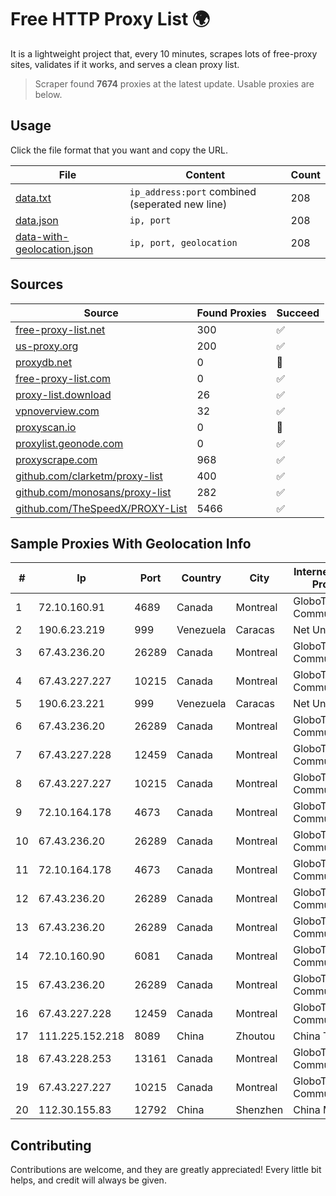 
# Free HTTP Proxy List 🌍

It is a lightweight project that, every 10 minutes, scrapes lots of free-proxy sites, validates if it works, and serves a clean proxy list.


> Scraper found **7674** proxies at the latest update. Usable proxies are below.

## Usage

Click the file format that you want and copy the URL.


|File|Content|Count|
|----|-------|-----|
|[data.txt](https://raw.githubusercontent.com/themiralay/Proxy-List-World/master/data.txt)|`ip_address:port` combined (seperated new line)|208|
|[data.json](https://raw.githubusercontent.com/themiralay/Proxy-List-World/master/data.json)|`ip, port`|208|
|[data-with-geolocation.json](https://raw.githubusercontent.com/themiralay/Proxy-List-World/master/data-with-geolocation.json)|`ip, port, geolocation`|208|

## Sources

|Source|Found Proxies|Succeed|
|------|-------------|-------|
|[free-proxy-list.net](https://free-proxy-list.net)|300|✅|
|[us-proxy.org](https://www.us-proxy.org)|200|✅|
|[proxydb.net](http://proxydb.net)|0|🚫|
|[free-proxy-list.com](https://free-proxy-list.com/?page=&port=&type%5B%5D=http&type%5B%5D=https&up_time=0&search=Search)|0|✅|
|[proxy-list.download](https://www.proxy-list.download/HTTP)|26|✅|
|[vpnoverview.com](https://vpnoverview.com/privacy/anonymous-browsing/free-proxy-servers)|32|✅|
|[proxyscan.io](https://www.proxyscan.io)|0|🚫|
|[proxylist.geonode.com](https://proxylist.geonode.com/api/proxy-list?limit=300&page=1&sort_by=lastChecked&sort_type=desc&protocols=http,https)|0|✅|
|[proxyscrape.com](https://api.proxyscrape.com/v2/?request=displayproxies&protocol=http&timeout=10000&country=all&ssl=all&anonymity=all)|968|✅|
|[github.com/clarketm/proxy-list](https://raw.githubusercontent.com/clarketm/proxy-list/master/proxy-list-raw.txt)|400|✅|
|[github.com/monosans/proxy-list](https://raw.githubusercontent.com/monosans/proxy-list/main/proxies/http.txt)|282|✅|
|[github.com/TheSpeedX/PROXY-List](https://raw.githubusercontent.com/TheSpeedX/PROXY-List/master/http.txt)|5466|✅|


## Sample Proxies With Geolocation Info

|#|Ip|Port|Country|City|Internet Service Provider|
|-|--|----|-------|----|-------------------------|
|1|72.10.160.91|4689|Canada|Montreal|GloboTech Communications|
|2|190.6.23.219|999|Venezuela|Caracas|Net Uno|
|3|67.43.236.20|26289|Canada|Montreal|GloboTech Communications|
|4|67.43.227.227|10215|Canada|Montreal|GloboTech Communications|
|5|190.6.23.221|999|Venezuela|Caracas|Net Uno|
|6|67.43.236.20|26289|Canada|Montreal|GloboTech Communications|
|7|67.43.227.228|12459|Canada|Montreal|GloboTech Communications|
|8|67.43.227.227|10215|Canada|Montreal|GloboTech Communications|
|9|72.10.164.178|4673|Canada|Montreal|GloboTech Communications|
|10|67.43.236.20|26289|Canada|Montreal|GloboTech Communications|
|11|72.10.164.178|4673|Canada|Montreal|GloboTech Communications|
|12|67.43.236.20|26289|Canada|Montreal|GloboTech Communications|
|13|67.43.236.20|26289|Canada|Montreal|GloboTech Communications|
|14|72.10.160.90|6081|Canada|Montreal|GloboTech Communications|
|15|67.43.236.20|26289|Canada|Montreal|GloboTech Communications|
|16|67.43.227.228|12459|Canada|Montreal|GloboTech Communications|
|17|111.225.152.218|8089|China|Zhoutou|China Telecom|
|18|67.43.228.253|13161|Canada|Montreal|GloboTech Communications|
|19|67.43.227.227|10215|Canada|Montreal|GloboTech Communications|
|20|112.30.155.83|12792|China|Shenzhen|China Mobile|



## Contributing

Contributions are welcome, and they are greatly appreciated! Every
little bit helps, and credit will always be given.

